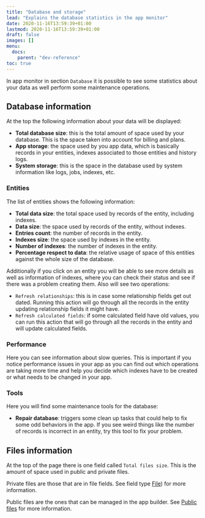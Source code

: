 ```yaml
---
title: "Database and storage"
lead: "Explains the database statistics in the app monitor"
date: 2020-11-16T13:59:39+01:00
lastmod: 2020-11-16T13:59:39+01:00
draft: false
images: []
menu:
  docs:
    parent: "dev-reference"
toc: true
---
```


In app monitor in section `Database` it is possible to see some statistics about your data as
well perform some maintenance operations.

## Database information

At the top the following information about your data will be displayed:

- **Total database size**: this is the total amount of space used by your database. This is the
  space taken into account for billing and plans.
- **App storage**: the space used by you app data, which is basically records in your entities,
  indexes associated to those entities and history logs.
- **System storage**: this is the space in the database used by system information like logs,
  jobs, indexes, etc.

### Entities

The list of entities shows the following information:

- **Total data size**: the total space used by records of the entity, including indexes.
- **Data size**: the space used by records of the entity, without indexes.
- **Entries count**: the number of records in the entity.
- **Indexes size**: the space used by indexes in the entity.
- **Number of indexes**: the number of indexes in the entity.
- **Percentage respect to data**: the relative usage of space of this entities against the whole 
  size of the database.
  
Additionally if you click on an entity you will be able to see more details as well as information
of indexes, where you can check their status and see if there was a problem creating them. Also will
see two operations:

- `Refresh relationships`: this is in case some relationship fields get out dated. Running this
  action will go through all the records in the entity updating relationship fields it might have.
- `Refresh calculated fields`: if some calculated field have old values, you can run this action
  that will go through all the records in the entity and will update calculated fields.

### Performance

Here you can see information about slow queries. This is important if you notice performance issues
in your app as you can find out which operations are taking more time and help you decide which
indexes have to be created or what needs to be changed in your app.

### Tools

Here you will find some maintenance tools for the database:

- **Repair database**: triggers some clean up tasks that could help to fix some odd behaviors in
  the app. If you see weird things like the number of records is incorrect in an entity, try this
  tool to fix your problem.

## Files information

At the top of the page there is one field called `Total files size`. This is the amount of space
used in public and private files.

Private files are those that are in file fields. See field type [File]({{site.baseurl}}/app-development-type-file.html))
for more information.

Public files are the ones that can be managed in the app builder. See [Public files]({{site.baseurl}}/app-development-app-public-files.html) 
for more information.
